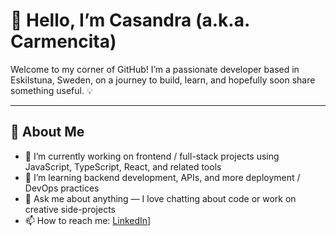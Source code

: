# 👋 Hello, I’m Casandra (a.k.a. Carmencita)

Welcome to my corner of GitHub! I’m a passionate developer based in Eskilstuna, Sweden, on a journey to build, learn, and hopefully soon share something useful. 💡

---

## 🧰 About Me

- 🔭 I’m currently working on frontend / full-stack projects using JavaScript, TypeScript, React, and related tools  
- 🌱 I’m learning backend development, APIs, and more deployment / DevOps practices  
- 💬 Ask me about anything — I love chatting about code or work on creative side-projects  
- 📫 How to reach me: [LinkedIn](https://www.linkedin.com/in/casandra-gustafsson/)]  

